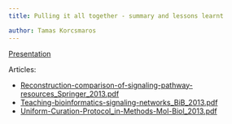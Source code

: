 ```yaml
---
title: Pulling it all together - summary and lessons learnt

author: Tamas Korcsmaros
---
```


[Presentation](TGAC-EMBO-PPI_2015_Korcsmaros.pdf)

Articles:

- [Reconstruction-comparison-of-signaling-pathway-resources_Springer_2013.pdf](Reconstruction-comparison-of-signaling-pathway-resources_Springer_2013.pdf)
- [Teaching-bioinformatics-signaling-networks_BiB_2013.pdf](Teaching-bioinformatics-signaling-networks_BiB_2013.pdf)
- [Uniform-Curation-Protocol_in-Methods-Mol-Biol_2013.pdf](Uniform-Curation-Protocol_in-Methods-Mol-Biol_2013.pdf)